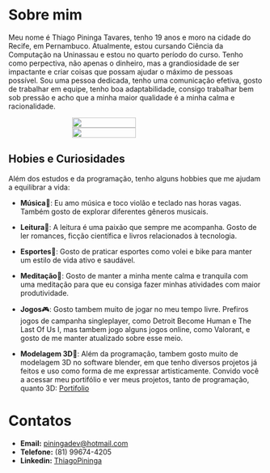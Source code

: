 # Sobre mim

Meu nome é Thiago Pininga Tavares, tenho 19 anos e moro na cidade do Recife, em Pernambuco. Atualmente, estou cursando Ciência da Computação na Uninassau e estou no quarto período do curso. Tenho como perpectiva, não apenas o dinheiro, mas a grandiosidade de ser impactante e criar coisas que possam ajudar o máximo de pessoas possível. Sou uma pessoa dedicada, tenho uma comunicação efetiva, gosto de trabalhar em equipe, tenho boa adaptabilidade, consigo trabalhar bem sob pressão e acho que a minha maior qualidade é a minha calma e racionalidade.

<div style="display: flex; justify-content: center; align-items: center; flex-direction: column;">
  <img height="100%" width="50%" src="https://github-readme-stats.vercel.app/api?username=thiago-pininga&theme=dracula&show_icons=true">
  <img height="100%" width="50%" src="https://github-readme-stats.vercel.app/api/top-langs/?username=thiago-pininga&theme=dracula&layout=compact&langs_count=16">
</div>



## Hobies e Curiosidades

Além dos estudos e da programação, tenho alguns hobbies que me ajudam a equilibrar a vida:

- **Música**🎻: Eu amo música e toco violão e teclado nas horas vagas. Também gosto de explorar diferentes gêneros musicais.

- **Leitura**📖: A leitura é uma paixão que sempre me acompanha. Gosto de ler romances, ficção científica e livros relacionados à tecnologia.

- **Esportes**🏐: Gosto de praticar esportes como volei e bike para manter um estilo de vida ativo e saudável.

- **Meditação**🙏: Gosto de manter a minha mente calma e tranquila com uma meditação para que eu consiga fazer minhas atividades com maior produtividade. 

- **Jogos**🎮: Gosto tambem muito de jogar no meu tempo livre. Prefiros jogos de campanha singleplayer, como Detroit Become Human e The Last Of Us I, mas tambem jogo alguns jogos online, como Valorant, e gosto de me manter atualizado sobre esse meio.

- **Modelagem 3D**🎲: Além da programação, tambem gosto muito de modelagem 3D no software blender, em que tenho diversos projetos já feitos e uso como forma de me expressar artisticamente.
Convido você a acessar meu portifólio e ver meus projetos, tanto de programação, quanto 3D: [Portifolio](https://thiagopininga.netlify.app)

# Contatos
* **Email:** piningadev@hotmail.com
* **Telefone:** (81) 99674-4205 
* **Linkedin:** [ThiagoPininga](https://www.linkedin.com/in/thiago-pininga)

